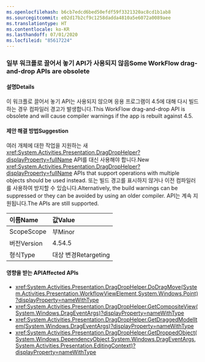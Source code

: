 ```yaml
---
ms.openlocfilehash: b6cb7edcd6bed50efdf59f3321320ac8cd1b1ab8
ms.sourcegitcommit: e02d17b2cf9c1258dadda4810a5e6072a0089aee
ms.translationtype: HT
ms.contentlocale: ko-KR
ms.lasthandoff: 07/01/2020
ms.locfileid: "85617224"
---
```

### <a name="some-workflow-drag-and-drop-apis-are-obsolete"></a><span data-ttu-id="415d8-101">일부 워크플로 끌어서 놓기 API가 사용되지 않음</span><span class="sxs-lookup"><span data-stu-id="415d8-101">Some WorkFlow drag-and-drop APIs are obsolete</span></span>

#### <a name="details"></a><span data-ttu-id="415d8-102">설명</span><span class="sxs-lookup"><span data-stu-id="415d8-102">Details</span></span>

<span data-ttu-id="415d8-103">이 워크플로 끌어서 놓기 API는 사용되지 않으며 응용 프로그램이 4.5에 대해 다시 빌드하는 경우 컴파일러 경고가 발생합니다.</span><span class="sxs-lookup"><span data-stu-id="415d8-103">This WorkFlow drag-and-drop API is obsolete and will cause compiler warnings if the app is rebuilt against 4.5.</span></span>

#### <a name="suggestion"></a><span data-ttu-id="415d8-104">제안 해결 방법</span><span class="sxs-lookup"><span data-stu-id="415d8-104">Suggestion</span></span>

<span data-ttu-id="415d8-105">여러 개체에 대한 작업을 지원하는 새 <xref:System.Activities.Presentation.DragDropHelper?displayProperty=fullName> API를 대신 사용해야 합니다.</span><span class="sxs-lookup"><span data-stu-id="415d8-105">New <xref:System.Activities.Presentation.DragDropHelper?displayProperty=fullName> APIs that support operations with multiple objects should be used instead.</span></span> <span data-ttu-id="415d8-106">또는 빌드 경고를 표시하지 않거나 이전 컴파일러를 사용하여 방지할 수 있습니다.</span><span class="sxs-lookup"><span data-stu-id="415d8-106">Alternatively, the build warnings can be suppressed or they can be avoided by using an older compiler.</span></span> <span data-ttu-id="415d8-107">API는 계속 지원됩니다.</span><span class="sxs-lookup"><span data-stu-id="415d8-107">The APIs are still supported.</span></span>

| <span data-ttu-id="415d8-108">이름</span><span class="sxs-lookup"><span data-stu-id="415d8-108">Name</span></span>    | <span data-ttu-id="415d8-109">값</span><span class="sxs-lookup"><span data-stu-id="415d8-109">Value</span></span>       |
|:--------|:------------|
| <span data-ttu-id="415d8-110">Scope</span><span class="sxs-lookup"><span data-stu-id="415d8-110">Scope</span></span>   | <span data-ttu-id="415d8-111">부</span><span class="sxs-lookup"><span data-stu-id="415d8-111">Minor</span></span>       |
| <span data-ttu-id="415d8-112">버전</span><span class="sxs-lookup"><span data-stu-id="415d8-112">Version</span></span> | <span data-ttu-id="415d8-113">4.5</span><span class="sxs-lookup"><span data-stu-id="415d8-113">4.5</span></span>         |
| <span data-ttu-id="415d8-114">형식</span><span class="sxs-lookup"><span data-stu-id="415d8-114">Type</span></span>    | <span data-ttu-id="415d8-115">대상 변경</span><span class="sxs-lookup"><span data-stu-id="415d8-115">Retargeting</span></span> |

#### <a name="affected-apis"></a><span data-ttu-id="415d8-116">영향을 받는 API</span><span class="sxs-lookup"><span data-stu-id="415d8-116">Affected APIs</span></span>

- <xref:System.Activities.Presentation.DragDropHelper.DoDragMove(System.Activities.Presentation.WorkflowViewElement,System.Windows.Point)?displayProperty=nameWithType>
- <xref:System.Activities.Presentation.DragDropHelper.GetCompositeView(System.Windows.DragEventArgs)?displayProperty=nameWithType>
- <xref:System.Activities.Presentation.DragDropHelper.GetDraggedModelItem(System.Windows.DragEventArgs)?displayProperty=nameWithType>
- <xref:System.Activities.Presentation.DragDropHelper.GetDroppedObject(System.Windows.DependencyObject,System.Windows.DragEventArgs,System.Activities.Presentation.EditingContext)?displayProperty=nameWithType>
